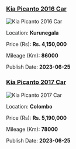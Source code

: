 
<!-- 34a666932c296a1906a8b1e58bbb71a0 -->

### [Kia Picanto 2016 Car](https://riyasewana.com/buy/kia-picanto-sale-kurunegala-6543599)

![Kia Picanto 2016 Car](https://riyasewana.com/thumb/thumbkia-picanto-252022224991.jpg)

Location: **Kurunegala**

Price (Rs): **Rs. 4,150,000**

Mileage (Km): **86000**

Publish Date: **2023-06-25**


<!-- a91692d2ce157b23d9e810191eaff3fd -->

### [Kia Picanto 2017 Car](https://riyasewana.com/buy/kia-picanto-sale-colombo-6542892)

![Kia Picanto 2017 Car](https://riyasewana.com/thumb/thumbkia-picanto-251644324131.jpg)

Location: **Colombo**

Price (Rs): **Rs. 5,190,000**

Mileage (Km): **78000**

Publish Date: **2023-06-25**

